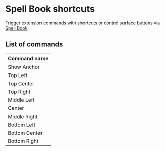 # Spell Book shortcuts

Trigger extension commands with shortcuts or control surface buttons via [Spell Book](<../spell-book/README (1).md>).

## List of commands

| Command name  |
| ------------- |
| Show Anchor   |
| Top Left      |
| Top Center    |
| Top Right     |
| Middle Left   |
| Center        |
| Middle Right  |
| Bottom Left   |
| Bottom Center |
| Bottom Right  |

